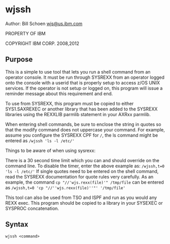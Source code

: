 # wjssh

Author: Bill Schoen  <wjs@us.ibm.com>

PROPERTY OF IBM

COPYRIGHT IBM CORP. 2008,2012

## Purpose

This is a simple to use tool that lets you run a shell command from an
operator console.  It must be run through SYSREXX from an operator
logged onto the console with a userid that is properly setup to access
z/OS UNIX services.  If the operator is not setup or logged on, this
program will issue a reminder message about this requirement and end.

To use from SYSREXX, this program must be copied to either
SYS1.SAXREXEC or another library that has been added to the SYSREXX
libraries using the REXXLIB parmlib statement in your AXRxx parmlib.

When entering shell commands, be sure to enclose the string in quotes so
that the modify command does not uppercase your command.  For example,
assume you configure the SYSREXX CPF for `/`, the ls command might be entered as
`/wjssh 'ls -l /etc/'`

Things to be aware of when using sysrexx:

There is a 30 second time limit which you can and should override
on the command line.  To disable the timer, enter the above example
as:  `/wjssh,t=0 'ls -l /etc/'`
If single quotes need to be entered on the shell command, read the
SYSREXX documentation for quote rules very carefully.
As an example, the command `cp "//'wjs.rexx(file)'" /tmp/file`
can be entered as `/wjssh,t=0 'cp "//''wjs.rexx(file)''"' '/tmp/file'`

This tool can also be used from TSO and ISPF and run as you would any
REXX exec.  This program should be copied to a library in your SYSEXEC
or SYSPROC concatenation.

## Syntax

`wjssh <command>`
